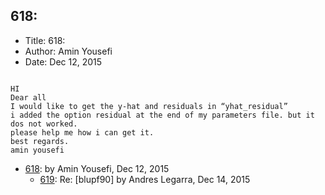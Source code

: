 ## 618: 

- Title: 618: 
- Author: Amin Yousefi
- Date: Dec 12, 2015
```

HI
Dear all
I would like to get the y-hat and residuals in “yhat_residual”
i added the option residual at the end of my parameters file. but it dos not worked.
please help me how i can get it.
best regards.
amin yousefi
```

- [618](0618.md):  by Amin Yousefi, Dec 12, 2015
    - [619](0619.md): Re: [blupf90] by Andres Legarra, Dec 14, 2015
